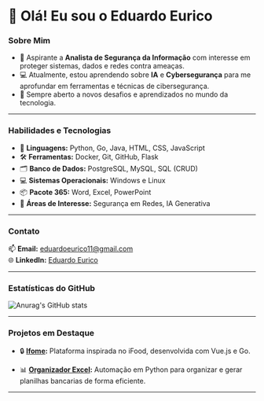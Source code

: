 # 👋 Olá! Eu sou o Eduardo Eurico

### Sobre Mim
- 🎯 Aspirante a **Analista de Segurança da Informação** com interesse em proteger sistemas, dados e redes contra ameaças.
- 💻 Atualmente, estou aprendendo sobre **IA** e **Cybersegurança** para me aprofundar em ferramentas e técnicas de cibersegurança.
- 🌱 Sempre aberto a novos desafios e aprendizados no mundo da tecnologia.

---

### Habilidades e Tecnologias
- 🚀 **Linguagens:** Python, Go, Java, HTML, CSS, JavaScript
- 🛠️ **Ferramentas:** Docker, Git, GitHub, Flask
- 🗂️ **Banco de Dados:** PostgreSQL, MySQL, SQL (CRUD)
- 💻 **Sistemas Operacionais:** Windows e Linux
- 📦 **Pacote 365:** Word, Excel, PowerPoint
- 🧠 **Áreas de Interesse:** Segurança em Redes, IA Generativa

---

### Contato
📫 **Email:** [eduardoeurico11@gmail.com](mailto:eduardoeurico11@gmail.com)  
🌐 **LinkedIn:** [Eduardo Eurico](https://www.linkedin.com/in/eduardo-eurico)  

---

### Estatísticas do GitHub
![Anurag's GitHub stats](https://github-readme-stats.vercel.app/api?username=EduardoEurico&show_icons=true&theme=radical)

---

### Projetos em Destaque
- 🔒 **[Ifome](https://github.com/EduardoEurico/ifome):** Plataforma inspirada no iFood, desenvolvida com Vue.js e Go.

- 📊 **[Organizador Excel](https://github.com/EduardoEurico/Organizador-Excell):** Automação em Python para organizar e gerar planilhas bancarias de forma eficiente.


---
